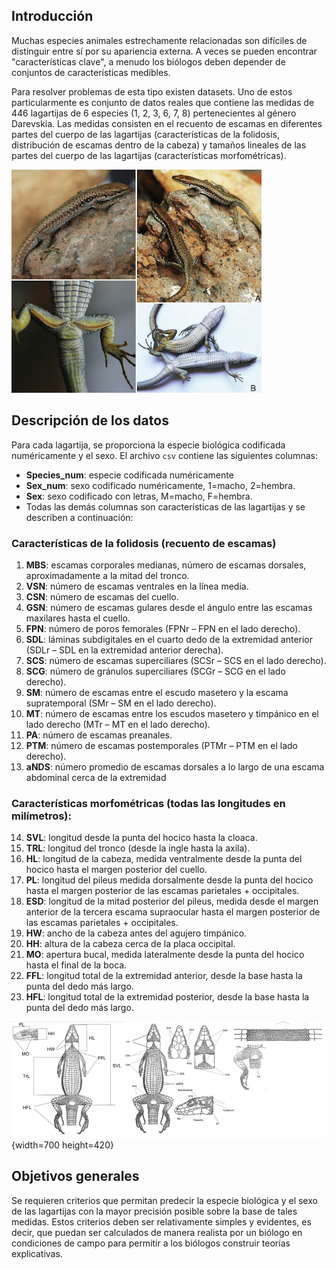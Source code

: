 ## Introducción

Muchas especies animales estrechamente relacionadas son difíciles de distinguir entre sí por su apariencia externa. A veces se pueden encontrar "características clave", a menudo los biólogos deben depender de conjuntos de características medibles.

Para resolver problemas de esta tipo existen datasets. Uno de estos particularmente es conjunto de datos reales que contiene las medidas de 446 lagartijas de 6 especies (1, 2, 3, 6, 7, 8) pertenecientes al género Darevskia. Las medidas consisten en el recuento de escamas en diferentes partes del cuerpo de las lagartijas (características de la folidosis, distribución de escamas dentro de la cabeza) y tamaños lineales de las partes del cuerpo de las lagartijas (características morfométricas). 

![](data/Darevskia_image.png)

## Descripción de los datos

Para cada lagartija, se proporciona la especie biológica codificada numéricamente y el sexo.
El archivo `csv` contiene las siguientes columnas:

- **Species_num**: especie codificada numéricamente
- **Sex_num**: sexo codificado numéricamente, 1=macho, 2=hembra.
- **Sex**: sexo codificado con letras, M=macho, F=hembra.
- Todas las demás columnas son características de las lagartijas y se describen a continuación:

### Características de la folidosis (recuento de escamas)
1. **MBS**: escamas corporales medianas, número de escamas dorsales, aproximadamente a la mitad del tronco.
2. **VSN**: número de escamas ventrales en la línea media.
3. **CSN**: número de escamas del cuello.
4. **GSN**: número de escamas gulares desde el ángulo entre las escamas maxilares hasta el cuello.
5. **FPN**: número de poros femorales (FPNr – FPN en el lado derecho).
6. **SDL**: láminas subdigitales en el cuarto dedo de la extremidad anterior (SDLr – SDL en la extremidad anterior derecha).
7. **SCS**: número de escamas superciliares (SCSr – SCS en el lado derecho).
8. **SCG**: número de gránulos superciliares (SCGr – SCG en el lado derecho).
9. **SM**: número de escamas entre el escudo masetero y la escama supratemporal (SMr – SM en el lado derecho).
10. **MT**: número de escamas entre los escudos masetero y timpánico en el lado derecho (MTr – MT en el lado derecho).
11. **PA**: número de escamas preanales.
12. **PTM**: número de escamas postemporales (PTMr – PTM en el lado derecho).
13. **aNDS**: número promedio de escamas dorsales a lo largo de una escama abdominal cerca de la extremidad

### Características morfométricas (todas las longitudes en milímetros):
14. **SVL**: longitud desde la punta del hocico hasta la cloaca.
15. **TRL**: longitud del tronco (desde la ingle hasta la axila).
16. **HL**: longitud de la cabeza, medida ventralmente desde la punta del hocico hasta el margen posterior del cuello.
17. **PL**: longitud del pileus medida dorsalmente desde la punta del hocico hasta el margen posterior de las escamas parietales + occipitales.
18. **ESD**: longitud de la mitad posterior del pileus, medida desde el margen anterior de la tercera escama supraocular hasta el margen posterior de las escamas parietales + occipitales.
19. **HW**: ancho de la cabeza antes del agujero timpánico.
20. **HH**: altura de la cabeza cerca de la placa occipital.
21. **MO**: apertura bucal, medida lateralmente desde la punta del hocico hasta el final de la boca.
22. **FFL**: longitud total de la extremidad anterior, desde la base hasta la punta del dedo más largo.
23. **HFL**: longitud total de la extremidad posterior, desde la base hasta la punta del dedo más largo.

![](data/Characteristics_lizard.png){width=700 height=420}

## Objetivos generales
Se requieren criterios que permitan predecir la especie biológica y el sexo de las lagartijas con la mayor precisión posible sobre la base de tales medidas. Estos criterios deben ser relativamente simples y evidentes, es decir, que puedan ser calculados de manera realista por un biólogo en condiciones de campo para permitir a los biólogos construir teorías explicativas.
